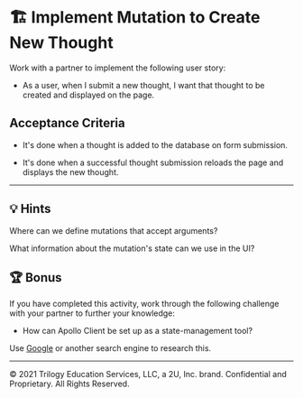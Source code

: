# 🏗️ Implement Mutation to Create New Thought

Work with a partner to implement the following user story:

* As a user, when I submit a new thought, I want that thought to be created and displayed on the page.

## Acceptance Criteria

* It's done when a thought is added to the database on form submission.

* It's done when a successful thought submission reloads the page and displays the new thought.

---

## 💡 Hints

Where can we define mutations that accept arguments?

What information about the mutation's state can we use in the UI? 

## 🏆 Bonus

If you have completed this activity, work through the following challenge with your partner to further your knowledge:

* How can Apollo Client be set up as a state-management tool?

Use [Google](https://www.google.com) or another search engine to research this.

---
© 2021 Trilogy Education Services, LLC, a 2U, Inc. brand. Confidential and Proprietary. All Rights Reserved.
